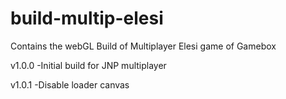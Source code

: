 # build-multip-elesi
Contains the webGL Build of Multiplayer Elesi game of Gamebox

v1.0.0 -Initial build for JNP multiplayer

v1.0.1 -Disable loader canvas

